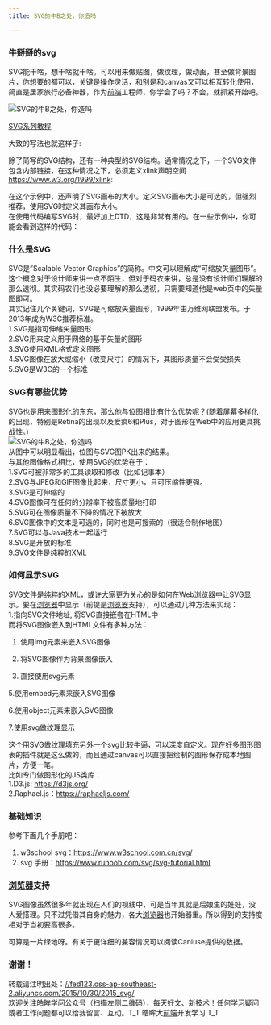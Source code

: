 ```yaml
---
title: SVG的牛B之处，你造吗

---
```


### [][1]牛掰掰的svg

SVG能干啥，想干啥就干啥。可以用来做贴图，做纹理，做动画，甚至做背景图片，你想要的都可以，关键是操作灵活，和别是和canvas又可以相互转化使用，简直是居家旅行必备神器，作为[前端](https://www.w3cdoc.com)工程师，你学会了吗？不会，就抓紧开始吧。  
 
![SVG的牛B之处，你造吗][2]

<a href="//fed123.oss-ap-southeast-2.aliyuncs.com/2015/11/05/2015_svg_learn/" target="_blank" rel="external">SVG系列教程</a>

大致的写法也就这样子:

除了简写的SVG结构，还有一种典型的SVG结构。通常情况之下，一个SVG文件包含内部链接，在这种情况之下，必须定义xlink声明空间<a href="https://www.w3.org/1999/xlink" target="_blank" rel="external">https://www.w3.org/1999/xlink</a>:

在这个示例中，还声明了SVG画布的大小。定义SVG画布大小是可选的，但强烈推荐，使用SVG时定义其画布大小。  
在使用代码编写SVG时，最好加上DTD，这是非常有用的。在一些示例中，你可能会看到这样的代码：

### [][3]什么是SVG

SVG是”Scalable Vector Graphics”的简称。中文可以理解成“可缩放矢量图形”。这个概念对于设计师来讲一点不陌生，但对于码农来讲，总是没有设计师们理解的那么透彻。其实码农们也没必要理解的那么透彻，只需要知道他是web页中的矢量图即可。  
其实记住几个关键词，SVG是可缩放矢量图形，1999年由万维网联盟发布。于2013年成为W3C推荐标准。  
1.SVG是指可伸缩矢量图形  
2.SVG用来定义用于网络的基于矢量的图形  
3.SVG使用XML格式定义图形  
4.SVG图像在放大或缩小（改变尺寸）的情况下，其图形质量不会受受损失  
5.SVG是W3C的一个标准

### [][4]SVG有哪些优势

SVG也是用来图形化的东东，那么他与位图相比有什么优势呢？(随着屏幕多样化的出现，特别是Retina的出现以及爱疯6和Plus，对于图形在Web中的应用更具挑战性。)  
![SVG的牛B之处，你造吗][5]  
从图中可以明显看出，位图与SVG图PK出来的结果。  
与其他图像格式相比，使用SVG的优势在于：  
1.SVG可被非常多的工具读取和修改（比如记事本）  
2.SVG与JPEG和GIF图像比起来，尺寸更小，且可压缩性更强。  
3.SVG是可伸缩的  
4.SVG图像可在任何的分辨率下被高质量地打印  
5.SVG可在图像质量不下降的情况下被放大  
6.SVG图像中的文本是可选的，同时也是可搜索的（很适合制作地图）  
7.SVG可以与Java技术一起运行  
8.SVG是开放的标准  
9.SVG文件是纯粹的XML

### [][6]如何显示SVG

SVG文件是纯粹的XML，或许[大家](https://www.w3cdoc.com)更为关心的是如何在Web[浏览器](https://www.w3cdoc.com)中让SVG显示。要在[浏览器](https://www.w3cdoc.com)中显示（前提是[浏览器](https://www.w3cdoc.com)支持），可以通过几种方法来实现：  
1.指向SVG文件地址, 将SVG直接嵌套在HTML中  
而将SVG图像嵌入到HTML文件有多种方法：

  1. 使用img元素来嵌入SVG图像

  2. 将SVG图像作为背景图像嵌入

  3. 直接使用svg元素

5.使用embed元素来嵌入SVG图像

6.使用object元素来嵌入SVG图像

7.使用svg做纹理显示

这个用SVG做纹理填充另外一个svg比较牛逼，可以深度自定义。现在好多图形图表的插件就是这么做的，而且通过canvas可以直接把绘制的图形保存成本地图片，方便一笔。  
比如专门做图形化的JS类库：  
1.D3.js: <a href="https://d3js.org/" target="_blank" rel="external">https://d3js.org/</a>  
2.Raphael.js：<a href="https://raphaeljs.com/" target="_blank" rel="external">https://raphaeljs.com/</a>

### [][7]基础知识

参考下面几个手册吧：

  1. w3school svg：<a href="https://www.w3school.com.cn/svg/" target="_blank" rel="external">https://www.w3school.com.cn/svg/</a>
  2. svg 手册：<a href="https://www.runoob.com/svg/svg-tutorial.html" target="_blank" rel="external">https://www.runoob.com/svg/svg-tutorial.html</a>

### [][8][浏览器](https://www.w3cdoc.com)支持

SVG图像虽然很多年就出现在人们的视线中，可是当年其就是后娘生的娃娃，没人爱搭理。只不过凭借其自身的魅力，各大[浏览器](https://www.w3cdoc.com)也开始器重。所以得到的支持度相对于当初要高很多。

可算是一片绿地呀。有关于更详细的兼容情况可以阅读Caniuse提供的数据。

### [][9]谢谢！

转载请注明出处：<a href="//fed123.oss-ap-southeast-2.aliyuncs.com/2015/10/30/2015_svg/" target="_blank" rel="external">//fed123.oss-ap-southeast-2.aliyuncs.com/2015/10/30/2015_svg/</a>  
欢迎关注皓眸学问公众号（扫描左侧二维码），每天好文、新技术！任何学习疑问或者工作问题都可以给我留言、互动。T\_T 皓眸大[前端](https://www.w3cdoc.com)开发学习 T\_T

 [1]: //fed123.oss-ap-southeast-2.aliyuncs.com/2015/10/30/2015_svg/#牛掰掰的svg "牛掰掰的svg"
 [2]: //fed123.oss-ap-southeast-2.aliyuncs.com/wp-content/uploads/2017/08/svg-3.jpg
 [3]: //fed123.oss-ap-southeast-2.aliyuncs.com/2015/10/30/2015_svg/#什么是SVG "什么是SVG"
 [4]: //fed123.oss-ap-southeast-2.aliyuncs.com/2015/10/30/2015_svg/#SVG有哪些优势 "SVG有哪些优势"
 [5]: //fed123.oss-ap-southeast-2.aliyuncs.com/wp-content/uploads/2017/08/svg1.png
 [6]: //fed123.oss-ap-southeast-2.aliyuncs.com/2015/10/30/2015_svg/#如何显示SVG "如何显示SVG"
 [7]: //fed123.oss-ap-southeast-2.aliyuncs.com/2015/10/30/2015_svg/#基础知识 "基础知识"
 [8]: //fed123.oss-ap-southeast-2.aliyuncs.com/2015/10/30/2015_svg/#[浏览器](https://www.w3cdoc.com)支持 "[浏览器](https://www.w3cdoc.com)支持"
 [9]: //fed123.oss-ap-southeast-2.aliyuncs.com/2015/10/30/2015_svg/#谢谢！ "谢谢！"
